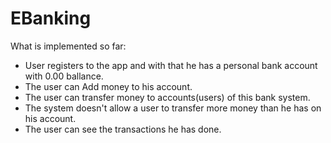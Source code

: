 # EBanking

What is implemented so far:
- User registers to the app and with that he has a personal bank account with 0.00 ballance.
- The user can Add money to his account.
- The user can transfer money to accounts(users) of this bank system.
- The system doesn't allow a user to transfer more money than he has on his account.
- The user can see the transactions he has done.
